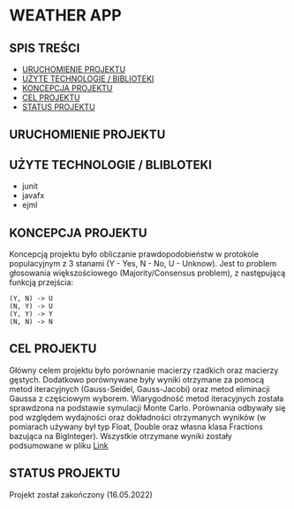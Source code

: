 # WEATHER APP

## SPIS TREŚCI

- [URUCHOMIENIE PROJEKTU](#uruchomienie-projektu)
- [UŻYTE TECHNOLOGIE / BIBLIOTEKI](#użyte-technologie-/-biblioteki)
- [KONCEPCJA PROJEKTU](#koncepcja-projektu)
- [CEL PROJEKTU](#cel-projektu)
- [STATUS PROJEKTU](#status-projektu)

## URUCHOMIENIE PROJEKTU

## UŻYTE TECHNOLOGIE / BLIBLOTEKI

- junit
- javafx
- ejml

## KONCEPCJA PROJEKTU

Koncepcją projektu było obliczanie prawdopodobieństw w protokole populacyjnym z 3 stanami (Y - Yes, N - No, U - Unknow). Jest to problem głosowania większościowego (Majority/Consensus problem), z następującą funkcją przejścia:

```
(Y, N) -> U
(N, Y) -> U
(Y, Y) -> Y
(N, N) -> N

```

## CEL PROJEKTU

Główny celem projektu było porównanie macierzy rzadkich oraz macierzy gęstych. Dodatkowo porównywane były wyniki otrzymane za pomocą metod iteracyjnych (Gauss-Seidel, Gauss-Jacobi) oraz metod eliminacji Gaussa z częściowym wyborem. Wiarygodność metod iteracyjnych została sprawdzona na podstawie symulacji Monte Carlo. Porównania odbywały się pod względem wydajności oraz dokładności otrzymanych wyników (w pomiarach używany był typ Float, Double oraz własna klasa Fractions bazująca na BigInteger). Wszystkie otrzymane wyniki zostały podsumowane w pliku [Link](https://github.com/Alancioo/population_protocols_probability/blob/main/algorytmy_numeryczne_projekt_3.pdf)

## STATUS PROJEKTU

Projekt został zakończony (16.05.2022)
